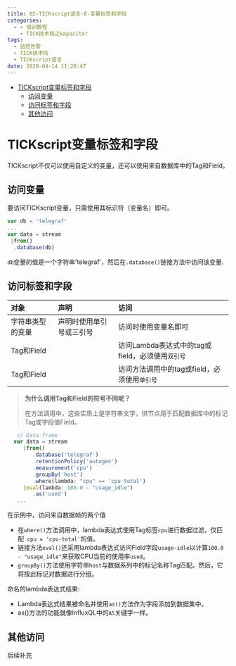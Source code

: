 ```yaml
---
title: 02-TICKscript语言-E-变量标签和字段
categories:
  - - 培训教程
    - TICK技术栈之kapacitor
tags:
  - 监控告警
  - TICK技术栈
  - TICKscript语言
date: 2020-04-14 11:28:47
---
```


<!-- MDTOC maxdepth:6 firsth1:1 numbering:0 flatten:0 bullets:1 updateOnSave:1 -->

- [TICKscript变量标签和字段](#tickscript变量标签和字段)   
   - [访问变量](#访问变量)   
   - [访问标签和字段](#访问标签和字段)   
   - [其他访问](#其他访问)   

<!-- /MDTOC -->

# TICKscript变量标签和字段

TICKscript不仅可以使用自定义的变量，还可以使用来自数据库中的Tag和Field。

## 访问变量

要访问TICKscript变量，只需使用其标识符（变量名）即可。

```js
var db = 'telegraf'
...
var data = stream
 |from()
  .database(db)
```

`db`变量的值是一个字符串'telegraf'，然后在`.database()`链接方法中访问该变量.

## 访问标签和字段

|对象|声明|访问|
|:--|:--|:--|
|字符串类型的变量|声明时使用单引号或三引号|访问时使用变量名即可|
|Tag和Field||访问Lambda表达式中的tag或field，必须使用`双引号`|
|Tag和Field||访问方法调用中的tag或field，必须使用`单引号`|

> **为什么调用Tag和Field的符号不同呢？**
>
> 在方法调用中，这些实质上是字符串文字，供节点用于匹配数据库中的标记Tag或字段值Field。


```js
   // Data frame
  var data = stream
     |from()
        .database('telegraf')
        .retentionPolicy('autogen')
        .measurement('cpu')
        .groupBy('host')
        .where(lambda: "cpu" == 'cpu-total')
     |eval(lambda: 100.0 - "usage_idle")
        .as('used')
   ...
```

在示例中，访问来自数据帧的两个值
* 在`where()`方法调用中，lambda表达式使用Tag标签`cpu`进行数据过滤，仅匹配` cpu = 'cpu-total'`的值。
* 链接方法`eval()`还采用lambda表达式访问Field字段`usage-idle`以计算`100.0 - "usage_idle"`来获取CPU当前的使用率`used`。
* `groupBy()`方法使用字符串`host`与数据系列中的标记名称Tag匹配。然后，它将按此标记对数据进行分组。

命名的lambda表达式结果:

* Lambda表达式结果被命名并使用`as()`方法作为字段添加到数据集中。
* as()方法的功能就像InfluxQL中的`AS`关键字一样。


## 其他访问

后续补充
